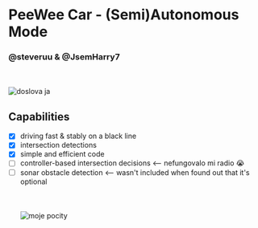 # PeeWee Car - (Semi)Autonomous Mode
### @steveruu & @JsemHarry7 
\
\
![doslova ja](https://media.discordapp.net/attachments/1015685802619048126/1120719393144447065/crop.gif)
## Capabilities
- [x] driving fast & stably on a black line
- [x] intersection detections
- [x] simple and efficient code
- [ ] controller-based intersection decisions <-- nefungovalo mi radio 😭
- [ ] sonar obstacle detection <-- wasn't included when found out that it's optional  
\
\
\
![moje pocity](https://i.imgur.com/sZBU7FX.png)
